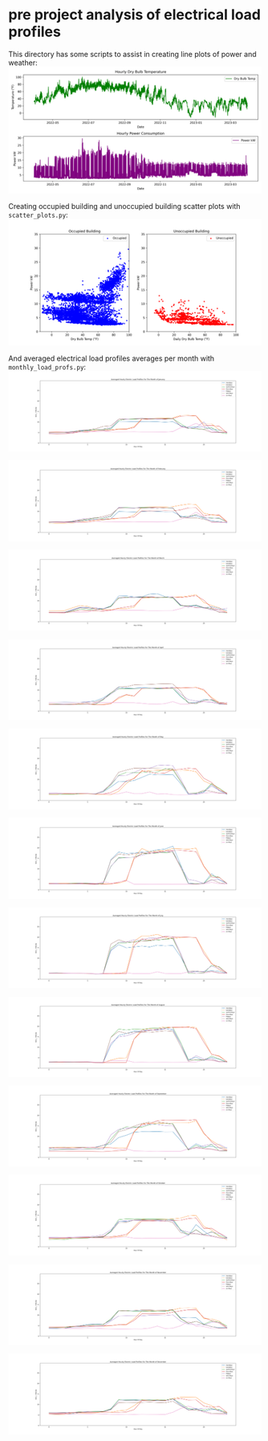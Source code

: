 # pre project analysis of electrical load profiles

This directory has some scripts to assist in creating line plots of power and weather:
![Alt text](/pre_project_analysis/plots/weather_power_line.png)

Creating occupied building and unoccupied building scatter plots with `scatter_plots.py`:
![Alt text](/pre_project_analysis/plots/occ_unnoc_scatter.png)

And averaged electrical load profiles averages per month with `monthly_load_profs.py`:
![Alt text](/pre_project_analysis/plots/January_avg_load_prof.png)

![Alt text](/pre_project_analysis/plots/February_avg_load_prof.png)

![Alt text](/pre_project_analysis/plots/March_avg_load_prof.png)

![Alt text](/pre_project_analysis/plots/April_avg_load_prof.png)

![Alt text](/pre_project_analysis/plots/May_avg_load_prof.png)

![Alt text](/pre_project_analysis/plots/June_avg_load_prof.png)

![Alt text](/pre_project_analysis/plots/July_avg_load_prof.png)

![Alt text](/pre_project_analysis/plots/August_avg_load_prof.png)

![Alt text](/pre_project_analysis/plots/September_avg_load_prof.png)

![Alt text](/pre_project_analysis/plots/October_avg_load_prof.png)

![Alt text](/pre_project_analysis/plots/November_avg_load_prof.png)

![Alt text](/pre_project_analysis/plots/December_avg_load_prof.png)